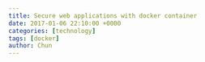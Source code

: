 ```yaml
---
title: Secure web applications with docker container
date: 2017-01-06 22:10:00 +0000
categories: [technology]
tags: [docker]
author: Chun
---
```

